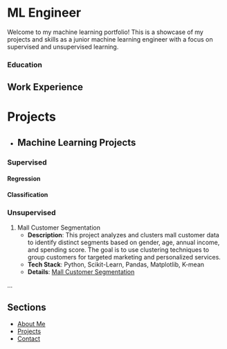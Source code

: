 # ML Engineer 

Welcome to my machine learning portfolio! This is a showcase of my projects and skills as a junior machine learning engineer with a focus on supervised and unsupervised learning.

### Education

## Work Experience

# **Projects**
   - ## **Machine Learning Projects**
### Supervised
#### Regression
#### Classification
### Unsupervised
   1. Mall Customer Segmentation
      - **Description**: This project analyzes and clusters mall customer data to identify distinct segments based on gender, age, annual income, and spending score. The goal is to use clustering techniques to group customers for targeted marketing and   personalized services.
      - **Tech Stack**: Python, Scikit-Learn, Pandas, Matplotlib, K-mean
      - **Details**: [Mall Customer Segmentation][mall-segmentation]

...

[mall-segmentation]: https://github.com/MohamedAhmed35/portfolio/blob/main/projects/ML%20projects/Unsupervised/Mall_customer_segmentation.ipynb


## Sections
- [About Me](about.md)
- [Projects](projects.md)
- [Contact](contact.md)
